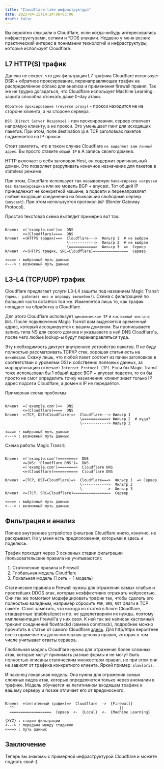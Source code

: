```yaml
---
title: "Cloudflare-like инфраструктура"
date: 2023-04-15T14:24:08+03:00
draft: false
---
```


Вы вероятно слышали о Cloudflare, если когда-нибудь интересовались инфраструктурами, сетями и *DOS атаками. Недавно у меня возник практический интерес в понимании технологий и инфраструктуры, которые использует Cloudflare.

## L7 HTTP(S) трафик

Далеко не секрет, что для фильтрации L7 трафика Cloudflare использует DSR + обратное проксирование, перенаправляющее трафик на распределённое облако для анализа и применения firewall правил. Так же не трудно догадаться, что Cloudflare использует Machine Learning: защита способна отсекать даже 0-day атаки.

``Обратное проксирование (reverse proxy)`` - прокси находится не на стороне клиента, а на стороне сервера.

``DSR (Direct Server Response)`` - при проксировании, сервер отвечает напрямую клиенту, а не прокси. Это уменьшает пинг для исходящих пакетов. При этом, поле destination ip в TCP заголовках пакетов подменяется на IP прокси.

Стоит заметить, что в таком случае Cloudflare ``не выделяет вам личный адрес``. Вы просто ставите ``общий IP`` в A запись своего домена.

HTTP включает в себя заголовок Host, он содержит оригинальный домен. Это позволяет разруливать конечное назначение для пакетов в stateless режиме.

При этом, Cloudflare использует так называемую ``балансировку нагрузки без балансировщика`` или же модель BGP + anycast. Тот общий IP принадлежит не конкретной машине, а подсети и перенаправляет любые входящие соединения на ближайший свободный сервер (``anycast``). При этом используется протокол ``BGP`` (Border Gateway Protocol).

Простая текстовая схема выглядит примерно вот так:

```

Клиент  =('example.com')=>  DNS
        <=(Cloudflare)====  DNS
Клиент  =(HTTPS трафик)==>  Cloudflare--->  Фильтр 1  # не выбран
                            \------------>  Фильтр 2  # не выбран
                            \============>  Фильтр 3  =>  Сервер
Клиент  <=(HTTPS трафик, SRC=Cloudflare)================  Сервер

<===> : выбранный путь данных
<---> : возможный путь данных

```

## L3-L4 (TCP/UDP) трафик

Cloudflare предлагает услуги L3-L4 защиты под названием Magic Transit (``прим.: работает оно и вправду волшебно!``). Схема с фильтрацией по большей части остаётся той же. Изменяется лишь то, как трафик попадает на обработку в Cloudflare.

Для этого Cloudflare использует ``динамические IP`` и ``кастомный инстанс DNS``. После подключения Magic Transit вам выделяется временный адрес, который ассоциируется с вашим доменом. Вы прописываете запись типа NS для своего домена и указываете в ней DNS Cloudflare'а, после чего любые lookup-ы будут перенаправляться туда.

Эту необходимость диктует внутреннее устройство пакетов. Я не буду полностью рассматривать TCP/IP стек, хорошая статья есть на ``википедии``. Скажу лишь, что любой пакет состоит из пачки заголовков в соответствии с уровнями OSI и собственно полезных данных, за маршрутизацию отвечает ``Internet Protocol (IP)``. Если бы Magic Transit тоже использовал бы 1 общий адрес BGP + anycast подсети, то он бы просто не смог определить точку назначения: клиент знает только IP адрес подсети Cloudflare, а домен в IP не передаётся.

Примерная схема проблемы:
```

Клиент  =('example.com')=>  DNS
        <=(Cloudflare)====  DNS
Клиент  =(TCP, DST=Cloudflare)=>  Cloudflare---> Фильтр 1
                                  \============> Фильтр 2  # куда?
                                  \------------> Фильтр 3

<===> : выбранный путь данных
<---> : возможный путь данных

```

Схема работы Magic Transit:
```

Клиент  =('example.com')========>  DNS
        <=(NS: 'Cloudflare DNS')=  DNS
        =('example.com')========>  Cloudflare DNS
        <=(Cloudflare)===========  Cloudflare DNS

Клиент  =(TCP, DST=Cloudflare)=>  Cloudflare===>  Фильтр 1  => Сервер
                                  \------------>  Фильтр 2
                                  \------------>  Фильтр 3
Клиент  <=(TCP, SRC=Cloudflare)=================  Сервер

<===> : выбранный путь данных
<---> : возможный путь данных

```

## Фильтрация и анализ

Полное внутреннее устройство фильтров Cloudflare никто, конечно, не раскрывает. Но у меня есть предположения, которыми я здесь и поделюсь.

Трафик проходит через 3 основных стадии фильтрации (пользовательские правила не учитываются):
1. Статические правила и Firewall
2. Глобальная модель Cloudflare
3. Локальная модель (1 сеть = 1 модель)

Статические правила и Firewall нужны для отражения самых слабых и простейших DDOS атак, которые неэффективно отражать нейросетью. Они так же помогают модифицировать трафик так, чтобы сделать его полностью валидным, например сбросить ``PSH``, ``URG``, ``RST`` флаги в TCP пакете. Стоит заметить, что исходя из статей в блоге Cloudflare, стандартные iptables/ipset и пр. не удовлетворили их нужды, поэтому имплементация firewall'а у них своя. К ней так же написан кастомный трекинг соединений flowtrackd (замена conntrack), подробнее можно прочитать в статье от самого Cloudflare [здесь](https://blog.cloudflare.com/announcing-flowtrackd/). Для http/https вероятнее всего применяется дополнительная цепочка правил, которая в том числе учитывает ответы сервера.

Глобальная модель Cloudflare нужна для отражения более сложных атак, которые могут принимать разные формы и не могут быть полностью описаны статическим множеством правил, но при этом они не зависят от трафика конкретного клиента. Яркий пример: ``slowloris``.

И наконец локальная модель. Она нужна для отражения самых сложных видов атак, которые определяются только через аномалии в трафике. Модель обучается на легитимном входящем трафике к вашему серверу и позже отличает его от вредоносного.

```

Клиент  =(легитимный трафик)=>  Cloudflare  ->  {Firewall}
  ^^                                                ||
  ===================  Сервер  <-  {Local}  <-  {Machine Learning}

{XYZ} : стадия фильтрации
<---> : передача между стадиями
<===> : путь данных

```

## Заключение

Теперь вы знакомы с примерной инфраструктурой Cloudflare и можете поднять свой :).
